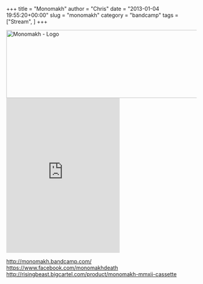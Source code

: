 +++
title = "Monomakh"
author = "Chris"
date = "2013-01-04 19:55:20+00:00"
slug = "monomakh"
category = "bandcamp"
tags = ["Stream", ]
+++

<img src="http://necroslaughter.de/wp-content/uploads/2013/01/Monomakh-MMXII-200x200.jpg" alt="Monomakh - MMXII" width="0" height="0" class="alignnone size-medium wp-image-9792" />
<img src="http://necroslaughter.de/wp-content/uploads/2013/01/Monomakh-Logo.png" alt="Monomakh - Logo" width="689" height="180" class="alignnone size-full wp-image-9791" />

<iframe width="300" height="410" style="position: relative; display: block; width: 300px; height: 410px;" src="http://bandcamp.com/EmbeddedPlayer/v=2/album=1453881438/size=grande3/bgcol=222222/linkcol=FFFFFF/" allowtransparency="true" frameborder="0"><a href="http://monomakh.bandcamp.com/album/mmxii">MMXII by Monomakh</a></iframe>

<a href="http://monomakh.bandcamp.com/">http://monomakh.bandcamp.com/</a>
<a href="https://www.facebook.com/monomakhdeath">https://www.facebook.com/monomakhdeath</a>
<a href="http://risingbeast.bigcartel.com/product/monomakh-mmxii-cassette">http://risingbeast.bigcartel.com/product/monomakh-mmxii-cassette</a>
